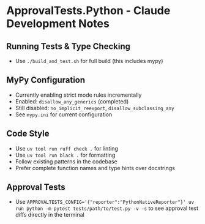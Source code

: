 # ApprovalTests.Python - Claude Development Notes

## Running Tests & Type Checking

- Use `./build_and_test.sh` for full build (this includes mypy)

## MyPy Configuration

- Currently enabling strict mode rules incrementally
- Enabled: `disallow_any_generics` (completed)
- Still disabled: `no_implicit_reexport`, `disallow_subclassing_any`
- See `mypy.ini` for current configuration

## Code Style

- Use `uv tool run ruff check .` for linting
- Use `uv tool run black .` for formatting
- Follow existing patterns in the codebase
- Prefer complete function names and type hints over docstrings

## Approval Tests

- Use `APPROVALTESTS_CONFIG='{"reporter":"PythonNativeReporter"}' uv run python -m pytest tests/path/to/test.py -v -s` to see approval test diffs directly in the terminal
